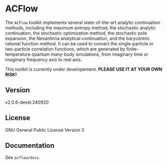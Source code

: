 # ACFlow

The `ACFlow` toolkit implements several state-of-the-art analytic continuation methods, including the maximum entropy method, the stochastic analytic continuation, the stochastic optimization method, the stochastic pole expansion, the Nevanlinna analytical continuation, and the barycentric rational function method. It can be used to convert the single-particle or two-particle correlation functions, which are generated by finite-temperature quantum many-body simulations, from imaginary time or imaginary frequency axis to real axis.

This toolkit is currently under developement. **PLEASE USE IT AT YOUR OWN RISK!**

## Version

v2.0.6-devel.240920

## License

GNU General Public License Version 3

## Documentation

See `acflow/docs`.
